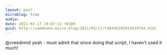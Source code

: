 ```yaml
---
layout: post
microblog: true
audio: 
date: 2011-03-17 19:07:13 +0100
guid: http://samdeane.micro.blog/2011/03/17/t48445295931039744.html
---
```

@creednmd yeah - must admit that since doing that script, I haven't used it much!
